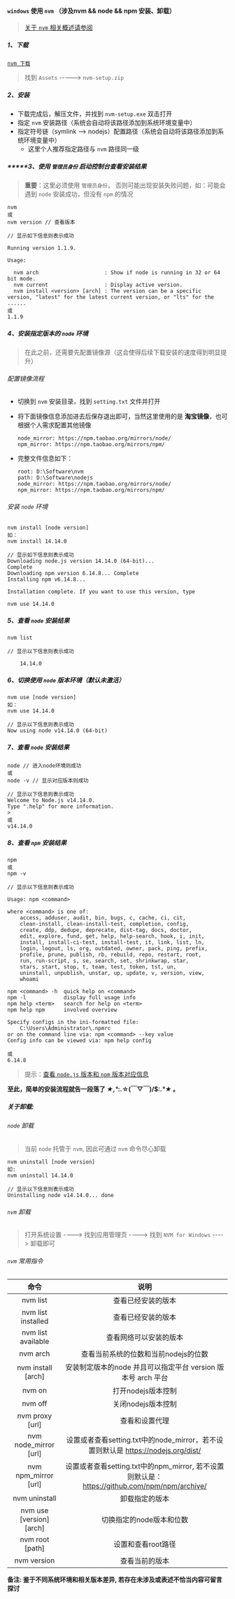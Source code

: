 #### `windows` 使用 `nvm` （涉及nvm && node && npm 安装、卸载）

> [关于 `nvm` 相关概述请参阅](https://github.com/coreybutler/nvm-windows)

##### 1、下载

[`nvm 下载`](https://github.com/coreybutler/nvm-windows/releases)

> 找到 `Assets` -----> `nvm-setup.zip`

##### 2、安装

- 下载完成后，解压文件，并找到 `nvm-setup.exe` 双击打开
- 指定 `nvm` 安装路径（系统会自动将该路径添加到系统环境变量中）
- 指定符号链（symlink --> nodejs）配置路径（系统会自动将该路径添加到系统环境变量中）
  - 这里个人推荐指定路径与 `nvm` 路径同一级

##### *****3、使用 *`管理员身份`* 启动控制台查看安装结果

> **重要**：这里必须使用 `管理员身份`， 否则可能出现安装失败问题，如：可能会遇到 `node` 安装成功，但没有 `npm` 的情况

```shell
nvm
或
nvm version // 查看版本

// 显示如下信息则表示成功

Running version 1.1.9.

Usage:

  nvm arch                     : Show if node is running in 32 or 64 bit mode.
  nvm current                  : Display active version.
  nvm install <version> [arch] : The version can be a specific version, "latest" for the latest current version, or "lts" for the ......
或
1.1.9

```

##### 4、安装指定版本的 `node` 环境

> 在此之前，还需要先配置镜像源（这会使得后续下载安装的速度得到明显提升）

###### 配置镜像流程

- 切换到 `nvm` 安装目录，找到 `setting.txt` 文件并打开

- 将下面镜像信息添加进去后保存退出即可，当然这里使用的是 **淘宝镜像**，也可根据个人需求配置其他镜像

  ```shell
  node_mirror: https://npm.taobao.org/mirrors/node/
  npm_mirror: https://npm.taobao.org/mirrors/npm/
  ```

- 完整文件信息如下：

  ```shell
  root: D:\Software\nvm
  path: D:\Software\nodejs
  node_mirror: https://npm.taobao.org/mirrors/node/
  npm_mirror: https://npm.taobao.org/mirrors/npm/
  ```

###### 安装 `node` 环境

```shell
nvm install [node version]
如：
nvm install 14.14.0

// 显示如下信息则表示成功
Downloading node.js version 14.14.0 (64-bit)...
Complete
Downloading npm version 6.14.8... Complete
Installing npm v6.14.8...

Installation complete. If you want to use this version, type

nvm use 14.14.0
```

##### 5、查看 `node` 安装结果

```shell
nvm list

// 显示以下信息则表示成功

    14.14.0

```

##### 6、切换使用 `node` 版本环境（默认未激活）

```shell
nvm use [node version]
如：
nvm use 14.14.0

// 显示以下信息则表示成功
Now using node v14.14.0 (64-bit)

```

##### 7、查看 `node` 安装结果

```shell
node // 进入node环境则成功
或
node -v // 显示对应版本则成功

// 显示以下信息则表示成功
Welcome to Node.js v14.14.0.
Type ".help" for more information.
> 
或
v14.14.0

```

##### 8、查看 `npm` 安装结果

```shell
npm
或
npm -v

// 显示以下信息则表示成功

Usage: npm <command>

where <command> is one of:
    access, adduser, audit, bin, bugs, c, cache, ci, cit,
    clean-install, clean-install-test, completion, config,
    create, ddp, dedupe, deprecate, dist-tag, docs, doctor,
    edit, explore, fund, get, help, help-search, hook, i, init,
    install, install-ci-test, install-test, it, link, list, ln,
    login, logout, ls, org, outdated, owner, pack, ping, prefix,
    profile, prune, publish, rb, rebuild, repo, restart, root,
    run, run-script, s, se, search, set, shrinkwrap, star,
    stars, start, stop, t, team, test, token, tst, un,
    uninstall, unpublish, unstar, up, update, v, version, view,
    whoami

npm <command> -h  quick help on <command>
npm -l            display full usage info
npm help <term>   search for help on <term>
npm help npm      involved overview

Specify configs in the ini-formatted file:
    C:\Users\Administrator\.npmrc
or on the command line via: npm <command> --key value
Config info can be viewed via: npm help config

或
6.14.8

```

> 提示：[查看 `node.js` 版本和 `npm` 版本对应信息](https://nodejs.org/zh-cn/download/releases/)



**至此，简单的安装流程就告一段落了 *★,°*:.☆(￣▽￣)/$:*.°★* 。**



##### 关于卸载:

###### `node` 卸载

> 当前 `node` 托管于 `nvm`, 因此可通过 `nvm` 命令尽心卸载

```shell
nvm uninstall [node version]
如:
nvm uninstall 14.14.0

// 显示以下信息则表示成功
Uninstalling node v14.14.0... done
```

###### `nvm` 卸载

> 打开系统设置 ----> 找到应用管理页 ----> 找到 `NVM for Windows` ----> 卸载即可

###### `nvm` 常用指令

|           命令           |                             说明                             |
| :----------------------: | :----------------------------------------------------------: |
|         nvm list         |                      查看已经安装的版本                      |
|    nvm list installed    |                      查看已经安装的版本                      |
|    nvm list available    |                    查看网络可以安装的版本                    |
|         nvm arch         |             查看当前系统的位数和当前nodejs的位数             |
|    nvm install [arch]    | 安装制定版本的node 并且可以指定平台 version 版本号 arch 平台 |
|          nvm on          |                      打开nodejs版本控制                      |
|         nvm off          |                      关闭nodejs版本控制                      |
|     nvm proxy [url]      |                        查看和设置代理                        |
|  nvm node_mirror [url]   | 设置或者查看setting.txt中的node_mirror，若不设置则默认是 https://nodejs.org/dist/ |
|   nvm npm_mirror [url]   | 设置或者查看setting.txt中的npm_mirror, 若不设置则默认是：https://github.com/npm/npm/archive/ |
|      nvm uninstall       |                        卸载指定的版本                        |
| nvm use [version] [arch] |                   切换指定的node版本和位数                   |
|     nvm root [path]      |                      设置和查看root路径                      |
|       nvm version        |                        查看当前的版本                        |



**备注:  鉴于不同系统环境和相关版本差异, 若存在未涉及或表述不恰当内容可留言探讨**

